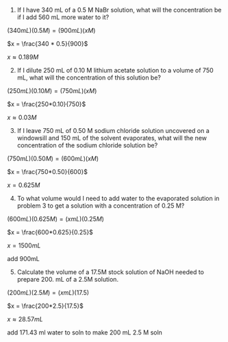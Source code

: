 1.  If I have 340 mL of a 0.5 M NaBr solution, what will the concentration be if I add 560 mL more water to it?

$(340 mL)(0.5 M) = (900 mL)(x M)$

$x = \frac{340 * 0.5}{900}$

$x \approx 0.189 M$

2.  If I dilute 250 mL of 0.10 M lithium acetate solution to a volume of 750 mL, what will the concentration of this solution be?

$(250 mL)(0.10 M) = (750 mL)(x M)$

$x = \frac{250*0.10}{750}$

$x \approx 0.03 M$

3.  If I leave 750 mL of 0.50 M sodium chloride solution uncovered on a windowsill and 150 mL of the solvent evaporates, what will the new concentration of the sodium chloride solution be?

$(750 mL)(0.50 M) = (600 mL)(x M)$

$x = \frac{750*0.50}{600}$

$x = 0.625 M$

4.  To what volume would I need to add water to the evaporated solution in problem 3 to get a solution with a concentration of 0.25 M?

$(600 mL)(0.625 M) = (x mL)(0.25 M)$

$x = \frac{600*0.625}{0.25}$

$x = 1500 mL$

add 900mL

5.  Calculate the volume of a 17.5M stock solution of NaOH needed to prepare 200. mL of a 2.5M solution.

$(200 mL)(2.5M) = (xmL)(17.5)$

$x = \frac{200*2.5}{17.5}$

$x \approx 28.57 mL$

add 171.43 ml water to soln to make 200 mL 2.5 M soln
